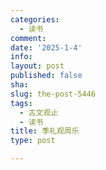 ```yaml
---
categories:
  - 读书
comment: 
date: '2025-1-4'
info: 
layout: post
published: false
sha: 
slug: the-post-5446
tags:
  - 古文观止
  - 读书
title: 季礼观周乐
type: post

---
```

